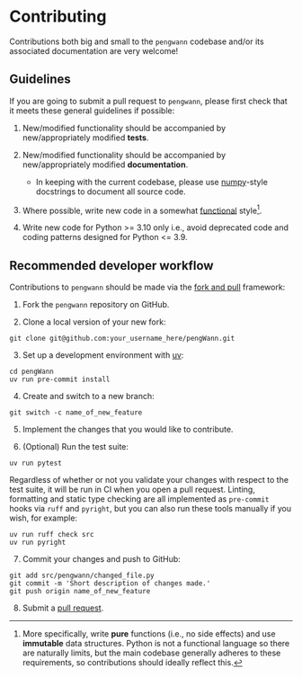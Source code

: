# Contributing

Contributions both big and small to the `pengwann` codebase and/or its associated documentation are very welcome!

## Guidelines

If you are going to submit a pull request to `pengwann`, please first check that it meets these general guidelines if possible:

1. New/modified functionality should be accompanied by new/appropriately modified **tests**.

2. New/modified functionality should be accompanied by new/appropriately modified **documentation**.
    - In keeping with the current codebase, please use [numpy](https://numpydoc.readthedocs.io/en/latest/format.html)-style docstrings to document all source code.

3. Where possible, write new code in a somewhat [functional](https://en.wikipedia.org/wiki/Functional_programming) style[^1].

4. Write new code for Python >= 3.10 only i.e., avoid deprecated code and coding patterns designed for Python <= 3.9.

[^1]: More specifically, write **pure** functions (i.e., no side effects) and use **immutable** data structures. Python is not a functional language so there are naturally limits, but the main codebase generally adheres to these requirements, so contributions should ideally reflect this.

## Recommended developer workflow

Contributions to `pengwann` should be made via the [fork and pull](https://docs.github.com/en/pull-requests/collaborating-with-pull-requests/proposing-changes-to-your-work-with-pull-requests/creating-a-pull-request-from-a-fork) framework:

1. Fork the `pengwann` repository on GitHub.

2. Clone a local version of your new fork:

```console
git clone git@github.com:your_username_here/pengWann.git
```

3. Set up a development environment with [uv](https://docs.astral.sh/uv/):

```console
cd pengWann
uv run pre-commit install
```

4. Create and switch to a new branch:

```console
git switch -c name_of_new_feature
```

5. Implement the changes that you would like to contribute.

6. (Optional) Run the test suite:

```console
uv run pytest
```

Regardless of whether or not you validate your changes with respect to the test suite, it will be run in CI when you open a pull request.
Linting, formatting and static type checking are all implemented as `pre-commit` hooks via `ruff` and `pyright`, but you can also run these tools manually if you wish, for example:

```console
uv run ruff check src
uv run pyright
```

7. Commit your changes and push to GitHub:

```console
git add src/pengwann/changed_file.py
git commit -m 'Short description of changes made.'
git push origin name_of_new_feature
```

8. Submit a [pull request](https://github.com/PatrickJTaylor/pengWann/pulls).
